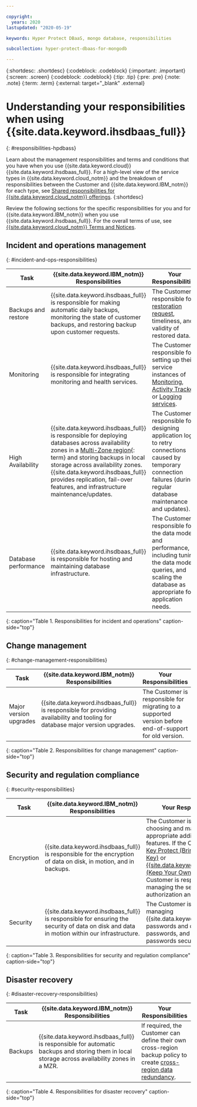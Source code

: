 ```yaml
---

copyright:
  years: 2020
lastupdated: "2020-05-19"

keywords: Hyper Protect DBaaS, mongo database, responsibilities

subcollection: hyper-protect-dbaas-for-mongodb

---
```


{:shortdesc: .shortdesc}
{:codeblock: .codeblock}
{:important: .important}
{:screen: .screen}
{:codeblock: .codeblock}
{:tip: .tip}
{:pre: .pre}
{:note: .note}
{:term: .term}
{:external: target="_blank" .external}

# Understanding your responsibilities when using {{site.data.keyword.ihsdbaas_full}}
{: #responsibilities-hpdbass}

Learn about the management responsibilities and terms and conditions that you have when you use {{site.data.keyword.cloud}} {{site.data.keyword.ihsdbaas_full}}. For a high-level view of the service types in {{site.data.keyword.cloud_notm}} and the breakdown of responsibilities between the Customer and {{site.data.keyword.IBM_notm}} for each type, see [Shared responsibilities for {{site.data.keyword.cloud_notm}} offerings](/docs/overview?topic=overview-shared-responsibilities).
{:shortdesc}

Review the following sections for the specific responsibilities for you and for {{site.data.keyword.IBM_notm}} when you use {{site.data.keyword.ihsdbaas_full}}. For the overall terms of use, see [{{site.data.keyword.cloud_notm}} Terms and Notices](/docs/overview/terms-of-use?topic=overview-terms).

## Incident and operations management
{: #incident-and-ops-responsibilities}

| Task | {{site.data.keyword.IBM_notm}} Responsibilities | Your Responsibilities |
|----------|-----------------------|--------|
|Backups and restore| {{site.data.keyword.ihsdbaas_full}} is responsible for making automatic daily backups, monitoring the state of customer backups, and restoring backup upon customer requests.| The Customer is responsible for [restoration request](/docs/services/hyper-protect-dbaas-for-mongodb?topic=hyper-protect-dbaas-for-mongodb-restore_mongodb_databases), timeliness, and validity of restored data. |
|Monitoring| {{site.data.keyword.ihsdbaas_full}} is responsible for integrating monitoring and health services. | The Customer is responsible for setting up their service instances of [Monitoring](/docs/hyper-protect-dbaas-for-mongodb?topic=hyper-protect-dbaas-for-mongodb-dbaas-webui-database-monitor), [Activity Tracker](/docs/hyper-protect-dbaas-for-mongodb?topic=hyper-protect-dbaas-for-mongodb-activity-tracker-events), or [Logging services](/docs/hyper-protect-dbaas-for-mongodb?topic=hyper-protect-dbaas-for-mongodb-sendlogs). |
|High Availability| {{site.data.keyword.ihsdbaas_full}} is responsible for deploying databases across availability zones in a [Multi-Zone region](#x9774820){: term} and storing backups in local storage across availability zones. {{site.data.keyword.ihsdbaas_full}} provides replication, fail-over features, and infrastructure maintenance/updates. | The Customer is responsible for designing application logic to retry connections caused by temporary connection failures (during regular database maintenance and updates).|
|Database performance | {{site.data.keyword.ihsdbaas_full}} is responsible for hosting and maintaining database infrastructure. | The Customer is responsible for the data model and performance, including tuning the data model, queries, and scaling the database as appropriate for application needs. |
{: caption="Table 1. Responsibilities for incident and operations" caption-side="top"}

## Change management
{: #change-management-responsibilities}

| Task | {{site.data.keyword.IBM_notm}} Responsibilities | Your Responsibilities |
|----------|-----------------------|--------|
|Major version upgrades| {{site.data.keyword.ihsdbaas_full}} is responsible for providing availability and tooling for database major version upgrades. | The Customer is responsible for migrating to a supported version before end-of-support for old version. |
{: caption="Table 2. Responsibilities for change management" caption-side="top"}

## Security and regulation compliance
{: #security-responsibilities}

| Task | {{site.data.keyword.IBM_notm}} Responsibilities | Your Responsibilities |
|----------|-----------------------|--------|
|Encryption| {{site.data.keyword.ihsdbaas_full}} is responsible for the encryption of data on disk, in motion, and in backups. | The Customer is responsible for choosing and managing appropriate additional security features. If the Customer uses [Key Protect (Bring Your Own Key)](/docs/hyper-protect-dbaas-for-mongodb?topic=hyper-protect-dbaas-for-mongodb-key-protect-byok) or [{{site.data.keyword.hscrypto}} (Keep Your Own Key)](/docs/hyper-protect-dbaas-for-mongodb?topic=hyper-protect-dbaas-for-mongodb-hpcs-byok), the Customer is responsible for managing the service authorization and keys. |
|Security| {{site.data.keyword.ihsdbaas_full}} is responsible for ensuring the security of data on disk and data in motion within our infrastructure. | The Customer is responsible for managing {{site.data.keyword.cloud_notm}} passwords and database passwords, and keeping passwords secure. |
{: caption="Table 3. Responsibilities for security and regulation compliance" caption-side="top"}

## Disaster recovery
{: #disaster-recovery-responsibilities}

| Task | {{site.data.keyword.IBM_notm}} Responsibilities | Your Responsibilities |
|----------|-----------------------|--------|
|Backups|{{site.data.keyword.ihsdbaas_full}} is responsible for automatic backups and storing them in local storage across availability zones in a MZR. | If required, the Customer can define their own cross-region backup policy to create [cross-region data redundancy](/docs/services/hyper-protect-dbaas-for-mongodb?topic=hyper-protect-dbaas-for-mongodb-backup_mongodb_databases). |
{: caption="Table 4. Responsibilities for disaster recovery" caption-side="top"}
